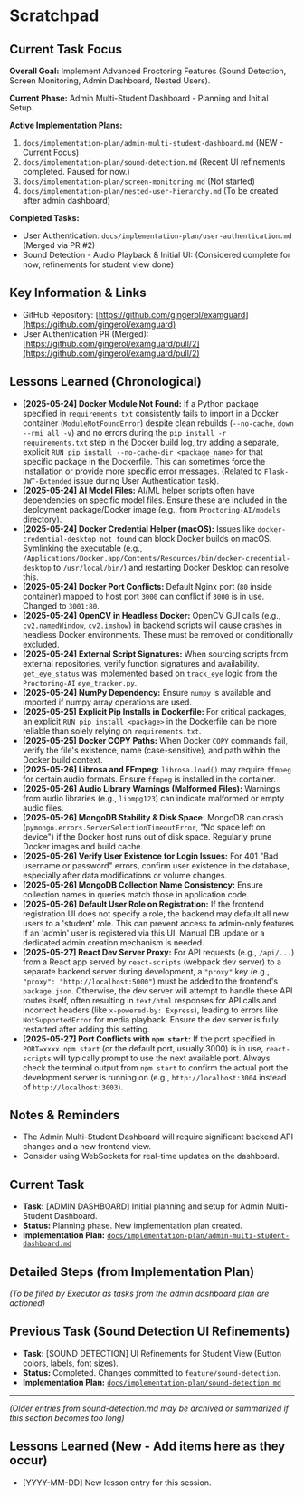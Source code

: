 # Scratchpad

## Current Task Focus

**Overall Goal:** Implement Advanced Proctoring Features (Sound Detection, Screen Monitoring, Admin Dashboard, Nested Users).

**Current Phase:** Admin Multi-Student Dashboard - Planning and Initial Setup.

**Active Implementation Plans:**
1.  `docs/implementation-plan/admin-multi-student-dashboard.md` (NEW - Current Focus)
2.  `docs/implementation-plan/sound-detection.md` (Recent UI refinements completed. Paused for now.)
3.  `docs/implementation-plan/screen-monitoring.md` (Not started)
4.  `docs/implementation-plan/nested-user-hierarchy.md` (To be created after admin dashboard)

**Completed Tasks:**
*   User Authentication: `docs/implementation-plan/user-authentication.md` (Merged via PR #2)
*   Sound Detection - Audio Playback & Initial UI: (Considered complete for now, refinements for student view done)

## Key Information & Links

*   GitHub Repository: [https://github.com/gingerol/examguard](https://github.com/gingerol/examguard)
*   User Authentication PR (Merged): [https://github.com/gingerol/examguard/pull/2](https://github.com/gingerol/examguard/pull/2)

## Lessons Learned (Chronological)

*   **[2025-05-24] Docker Module Not Found:** If a Python package specified in `requirements.txt` consistently fails to import in a Docker container (`ModuleNotFoundError`) despite clean rebuilds (`--no-cache`, `down --rmi all -v`) and no errors during the `pip install -r requirements.txt` step in the Docker build log, try adding a separate, explicit `RUN pip install --no-cache-dir <package_name>` for that specific package in the Dockerfile. This can sometimes force the installation or provide more specific error messages. (Related to `Flask-JWT-Extended` issue during User Authentication task).
*   **[2025-05-24] AI Model Files:** AI/ML helper scripts often have dependencies on specific model files. Ensure these are included in the deployment package/Docker image (e.g., from `Proctoring-AI/models` directory).
*   **[2025-05-24] Docker Credential Helper (macOS):** Issues like `docker-credential-desktop not found` can block Docker builds on macOS. Symlinking the executable (e.g., `/Applications/Docker.app/Contents/Resources/bin/docker-credential-desktop` to `/usr/local/bin/`) and restarting Docker Desktop can resolve this.
*   **[2025-05-24] Docker Port Conflicts:** Default Nginx port (`80` inside container) mapped to host port `3000` can conflict if `3000` is in use. Changed to `3001:80`.
*   **[2025-05-24] OpenCV in Headless Docker:** OpenCV GUI calls (e.g., `cv2.namedWindow`, `cv2.imshow`) in backend scripts will cause crashes in headless Docker environments. These must be removed or conditionally excluded.
*   **[2025-05-24] External Script Signatures:** When sourcing scripts from external repositories, verify function signatures and availability. `get_eye_status` was implemented based on `track_eye` logic from the `Proctoring-AI` `eye_tracker.py`.
*   **[2025-05-24] NumPy Dependency:** Ensure `numpy` is available and imported if numpy array operations are used.
*   **[2025-05-25] Explicit Pip Installs in Dockerfile:** For critical packages, an explicit `RUN pip install <package>` in the Dockerfile can be more reliable than solely relying on `requirements.txt`.
*   **[2025-05-25] Docker COPY Paths:** When Docker `COPY` commands fail, verify the file's existence, name (case-sensitive), and path within the Docker build context.
*   **[2025-05-26] Librosa and FFmpeg:** `librosa.load()` may require `ffmpeg` for certain audio formats. Ensure `ffmpeg` is installed in the container.
*   **[2025-05-26] Audio Library Warnings (Malformed Files):** Warnings from audio libraries (e.g., `libmpg123`) can indicate malformed or empty audio files.
*   **[2025-05-26] MongoDB Stability & Disk Space:** MongoDB can crash (`pymongo.errors.ServerSelectionTimeoutError`, "No space left on device") if the Docker host runs out of disk space. Regularly prune Docker images and build cache.
*   **[2025-05-26] Verify User Existence for Login Issues:** For 401 "Bad username or password" errors, confirm user existence in the database, especially after data modifications or volume changes.
*   **[2025-05-26] MongoDB Collection Name Consistency:** Ensure collection names in queries match those in application code.
*   **[2025-05-26] Default User Role on Registration:** If the frontend registration UI does not specify a role, the backend may default all new users to a 'student' role. This can prevent access to admin-only features if an 'admin' user is registered via this UI. Manual DB update or a dedicated admin creation mechanism is needed.
*   **[2025-05-27] React Dev Server Proxy:** For API requests (e.g., `/api/...`) from a React app served by `react-scripts` (webpack dev server) to a separate backend server during development, a `"proxy"` key (e.g., `"proxy": "http://localhost:5000"`) must be added to the frontend's `package.json`. Otherwise, the dev server will attempt to handle these API routes itself, often resulting in `text/html` responses for API calls and incorrect headers (like `x-powered-by: Express`), leading to errors like `NotSupportedError` for media playback. Ensure the dev server is fully restarted after adding this setting.
*   **[2025-05-27] Port Conflicts with `npm start`:** If the port specified in `PORT=xxxx npm start` (or the default port, usually 3000) is in use, `react-scripts` will typically prompt to use the next available port. Always check the terminal output from `npm start` to confirm the actual port the development server is running on (e.g., `http://localhost:3004` instead of `http://localhost:3003`).

## Notes & Reminders

*   The Admin Multi-Student Dashboard will require significant backend API changes and a new frontend view.
*   Consider using WebSockets for real-time updates on the dashboard.

## Current Task
- **Task:** [ADMIN DASHBOARD] Initial planning and setup for Admin Multi-Student Dashboard.
- **Status:** Planning phase. New implementation plan created.
- **Implementation Plan:** [`docs/implementation-plan/admin-multi-student-dashboard.md`](docs/implementation-plan/admin-multi-student-dashboard.md)

## Detailed Steps (from Implementation Plan)
*(To be filled by Executor as tasks from the admin dashboard plan are actioned)*

## Previous Task (Sound Detection UI Refinements)
- **Task:** [SOUND DETECTION] UI Refinements for Student View (Button colors, labels, font sizes).
- **Status:** Completed. Changes committed to `feature/sound-detection`.
- **Implementation Plan:** [`docs/implementation-plan/sound-detection.md`](docs/implementation-plan/sound-detection.md)

---
*(Older entries from sound-detection.md may be archived or summarized if this section becomes too long)*

## Lessons Learned (New - Add items here as they occur)
- [YYYY-MM-DD] New lesson entry for this session.